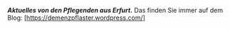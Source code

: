 ***Aktuelles von den Pflegenden aus Erfurt.***
Das finden Sie immer auf dem Blog:
[https://demenzpflaster.wordpress.com/]
